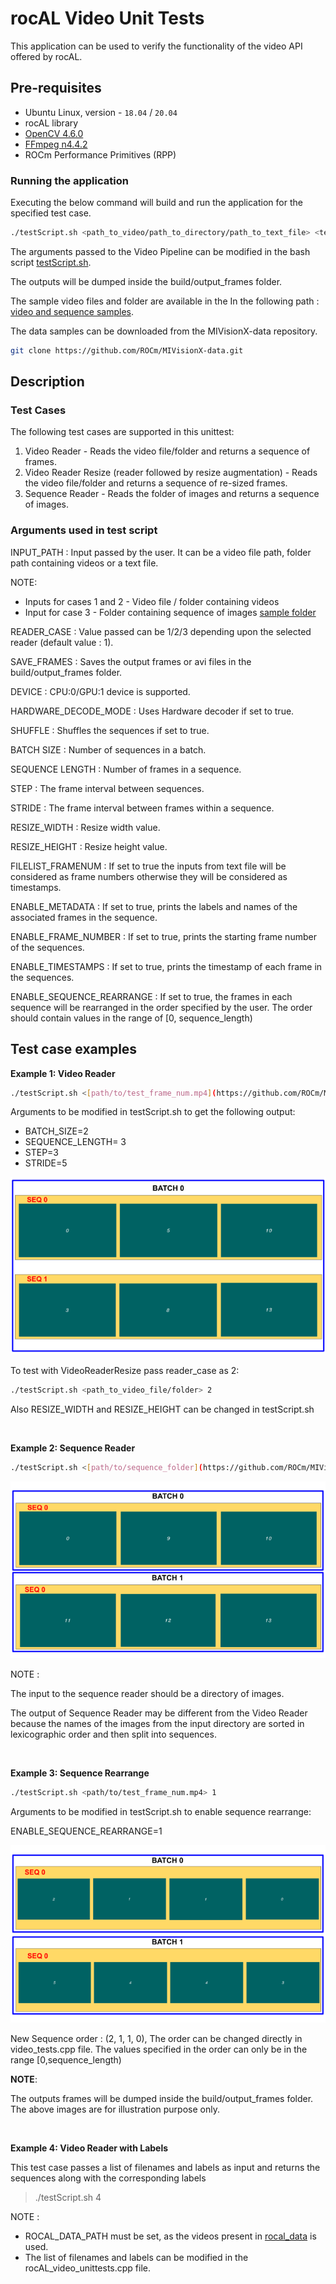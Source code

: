 # rocAL Video Unit Tests

This application can be used to verify the functionality of the video API offered by rocAL.

## Pre-requisites

* Ubuntu Linux, version - `18.04` / `20.04`
* rocAL library
* [OpenCV 4.6.0](https://github.com/opencv/opencv/releases/tag/4.6.0)
* [FFmpeg n4.4.2](https://github.com/FFmpeg/FFmpeg/releases/tag/n4.4.2)
* ROCm Performance Primitives (RPP)

### Running the application

Executing the below command will build and run the application for the specified test case.

````bash
./testScript.sh <path_to_video/path_to_directory/path_to_text_file> <test-case>
````

The arguments passed to the Video Pipeline can be modified in the bash script [testScript.sh](./testScript.sh).

The outputs will be dumped inside the build/output_frames folder.

The sample video files and folder are available in the In the following path : [video and sequence samples](https://github.com/ROCm/MIVisionX-data/tree/main/rocal_data/video_and_sequence_samples).

The data samples can be downloaded from the MIVisionX-data repository.

```bash
git clone https://github.com/ROCm/MIVisionX-data.git
```

## Description

### Test Cases

The following test cases are supported in this unittest:
1. Video Reader - Reads the video file/folder and returns a sequence of frames.
2. Video Reader Resize (reader followed by resize augmentation)  - Reads the video file/folder and returns a sequence of re-sized frames.
3. Sequence Reader - Reads the folder of images and returns a sequence of images.

### Arguments used in test script

INPUT_PATH : Input passed by the user. It can be a video file path, folder path containing videos or a text file.

  NOTE:

  * Inputs for cases 1 and 2 - Video file / folder containing videos
  * Input for case 3 - Folder containing sequence of images [sample folder](https://github.com/ROCm/MIVisionX-data/tree/main/rocal_data/video_and_sequence_samples/sequence)

READER_CASE : Value passed can be 1/2/3 depending upon the selected reader (default value : 1).

SAVE_FRAMES : Saves the output frames or avi files in the build/output_frames folder.

DEVICE : CPU:0/GPU:1 device is supported.

HARDWARE_DECODE_MODE : Uses Hardware decoder if set to true.

SHUFFLE : Shuffles the sequences if set to true.

BATCH SIZE : Number of sequences in a batch.

SEQUENCE LENGTH : Number of frames in a sequence.

STEP : The frame interval between sequences.

STRIDE : The frame interval between frames within a sequence.

RESIZE_WIDTH : Resize width value.

RESIZE_HEIGHT : Resize height value.

FILELIST_FRAMENUM : If set to true the inputs from text file will be considered as frame numbers otherwise they will be considered as timestamps.

ENABLE_METADATA : If set to true, prints the labels and names of the associated frames in the sequence.

ENABLE_FRAME_NUMBER : If set to true, prints the starting frame number of the sequences.

ENABLE_TIMESTAMPS : If set to true, prints the timestamp of each frame in the sequences.

ENABLE_SEQUENCE_REARRANGE : If set to true, the frames in each sequence will be rearranged in the order specified by the user. The order should contain values in the range of [0, sequence_length)

## Test case examples

**Example 1: Video Reader**

```bash
./testScript.sh <[path/to/test_frame_num.mp4](https://github.com/ROCm/MIVisionX-data/blob/main/rocal_data/video_and_sequence_samples/test_frame/test_frame_num.mp4)> 1
```

Arguments to be modified in testScript.sh to get the following output:

* BATCH_SIZE=2
* SEQUENCE_LENGTH= 3
* STEP=3
* STRIDE=5

![video_reader.png](./samples/video_reader.png)

To test with VideoReaderResize pass reader_case as 2:

```bash
./testScript.sh <path_to_video_file/folder> 2
```

Also RESIZE_WIDTH and RESIZE_HEIGHT can be changed in testScript.sh

<br>

**Example 2: Sequence Reader**

```bash
./testScript.sh <[path/to/sequence_folder](https://github.com/ROCm/MIVisionX-data/tree/main/rocal_data/video_and_sequence_samples/sequence)> 3 
```

![sequence_reader.png](./samples/sequence_reader.png)

NOTE :

The input to the sequence reader should be a directory of images.

The output of Sequence Reader may be different from the Video Reader because the names of the images from the input directory are sorted in lexicographic order and then split into sequences.

<br>

**Example 3: Sequence Rearrange**

```bash
./testScript.sh <path/to/test_frame_num.mp4> 1
```

Arguments to be modified in testScript.sh to enable sequence rearrange:

ENABLE_SEQUENCE_REARRANGE=1

![sequence_rearrange.png](./samples/sequence_rearrange.png)

New Sequence order : (2, 1, 1, 0), The order can be changed directly in video_tests.cpp file. The values specified in the order can only be in the range [0,sequence_length)

**NOTE**:

The outputs frames will be dumped inside the build/output_frames folder. The above images are for illustration purpose only.

<br>

**Example 4: Video Reader with Labels**

This test case passes a list of filenames and labels as input and returns the sequences along with the corresponding labels

> ./testScript.sh 4

NOTE : 

- ROCAL_DATA_PATH must be set, as the videos present in [rocal_data](https://github.com/ROCm/MIVisionX-data/tree/main/rocal_data) is used.
- The list of filenames and labels can be modified in the rocAL_video_unittests.cpp file.
